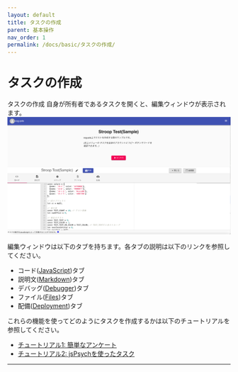 ```yaml
---
layout: default
title: タスクの作成
parent: 基本操作
nav_order: 1
permalink: /docs/basic/タスクの作成/
---
```


# タスクの作成

タスクの作成
自身が所有者であるタスクを開くと、編集ウィンドウが表示されます。
![](/images/60b463bd31eb15002230e67f.png)

編集ウィンドウは以下のタブを持ちます。各タブの説明は以下のリンクを参照してください。

- コード([JavaScript](../reference/JavaScript/))タブ
- 説明文([Markdown](../reference/Markdown/))タブ
- デバッグ([Debugger](../reference/Debugger/))タブ
- ファイル([Files](../reference/Files/))タブ
- 配備([Deployment](../reference/Deployment/))タブ

これらの機能を使ってどのようにタスクを作成するかは以下のチュートリアルを参照してください。

- [チュートリアル1: 簡単なアンケート](../tutorials/チュートリアル1_簡単なアンケート/)
- [チュートリアル2: jsPsychを使ったタスク](../tutorials/チュートリアル2_jsPsychを使ったタスク/)


---
